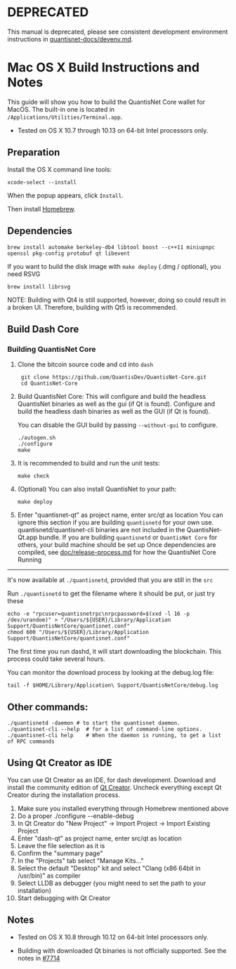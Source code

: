 DEPRECATED
==========

This manual is deprecated, please see consistent development environment
instructions in [quantisnet-docs/devenv.md](../quantisnet-docs/devenv.md).

Mac OS X Build Instructions and Notes
====================================
This guide will show you how to build the QuantisNet Core wallet for MacOS.
The built-in one is located in `/Applications/Utilities/Terminal.app`.
* Tested on OS X 10.7 through 10.13 on 64-bit Intel processors only.

Preparation
-----------
Install the OS X command line tools:

`xcode-select --install`

When the popup appears, click `Install`.

Then install [Homebrew](https://brew.sh).

Dependencies
----------------------

    brew install automake berkeley-db4 libtool boost --c++11 miniupnpc openssl pkg-config protobuf qt libevent

If you want to build the disk image with `make deploy` (.dmg / optional), you need RSVG

    brew install librsvg

NOTE: Building with Qt4 is still supported, however, doing so could result in a broken UI. Therefore, building with Qt5 is recommended.

Build Dash Core
------------------------
### Building QuantisNet Core

1. Clone the bitcoin source code and cd into `dash`

        git clone https://github.com/QuantisDev/QuantisNet-Core.git
        cd QuantisNet-Core

2.  Build QuantisNet Core:
    This will configure and build the headless QuantisNet binaries as well as the gui (if Qt is found).
    Configure and build the headless dash binaries as well as the GUI (if Qt is found).

    You can disable the GUI build by passing `--without-gui` to configure.

        ./autogen.sh
        ./configure
        make

3.  It is recommended to build and run the unit tests:

        make check

4.  (Optional) You can also install QuantisNet to your path:

        make deploy

4. Enter "quantisnet-qt" as project name, enter src/qt as location
You can ignore this section if you are building `quantisnetd` for your own use.
quantisnetd/quantisnet-cli binaries are not included in the QuantisNet-Qt.app bundle.
If you are building `quantisnetd` or `QuantisNet Core` for others, your build machine should be set up
Once dependencies are compiled, see [doc/release-process.md](release-process.md) for how the QuantisNet Core
Running
-------

It's now available at `./quantisnetd`, provided that you are still in the `src`

Run `./quantisnetd` to get the filename where it should be put, or just try these

    echo -e "rpcuser=quantisnetrpc\nrpcpassword=$(xxd -l 16 -p /dev/urandom)" > "/Users/${USER}/Library/Application Support/QuantisNetCore/quantisnet.conf"
    chmod 600 "/Users/${USER}/Library/Application Support/QuantisNetCore/quantisnet.conf"

The first time you run dashd, it will start downloading the blockchain. This process could take several hours.

You can monitor the download process by looking at the debug.log file:

    tail -f $HOME/Library/Application\ Support/QuantisNetCore/debug.log

Other commands:
-------

    ./quantisnetd -daemon # to start the quantisnet daemon.
    ./quantisnet-cli --help  # for a list of command-line options.
    ./quantisnet-cli help    # When the daemon is running, to get a list of RPC commands

Using Qt Creator as IDE
------------------------
You can use Qt Creator as an IDE, for dash development.
Download and install the community edition of [Qt Creator](https://www.qt.io/download/).
Uncheck everything except Qt Creator during the installation process.

1. Make sure you installed everything through Homebrew mentioned above
2. Do a proper ./configure --enable-debug
3. In Qt Creator do "New Project" -> Import Project -> Import Existing Project
4. Enter "dash-qt" as project name, enter src/qt as location
5. Leave the file selection as it is
6. Confirm the "summary page"
7. In the "Projects" tab select "Manage Kits..."
8. Select the default "Desktop" kit and select "Clang (x86 64bit in /usr/bin)" as compiler
9. Select LLDB as debugger (you might need to set the path to your installation)
10. Start debugging with Qt Creator

Notes
-----

* Tested on OS X 10.8 through 10.12 on 64-bit Intel processors only.

* Building with downloaded Qt binaries is not officially supported. See the notes in [#7714](https://github.com/bitcoin/bitcoin/issues/7714)
